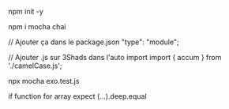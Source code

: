 npm init -y

npm i mocha chai

// Ajouter ça dans le package.json
"type": "module";

// Ajouter .js sur 3Shads dans l'auto import
import { accum } from './camelCase.js';

npx mocha exo.test.js


if function for array
expect (...).deep.equal